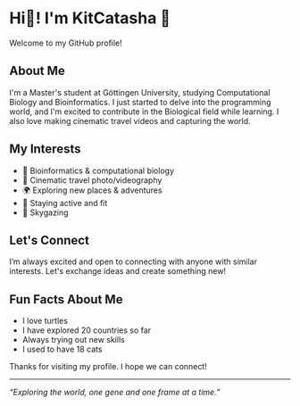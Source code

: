 # Hi👋! I'm KitCatasha 🐢

Welcome to my GitHub profile!  

## About Me

I'm a Master's student at Göttingen University, studying Computational Biology and Bioinformatics. I just started to delve into the programming world, and I'm excited to contribute in the Biological field while learning. I also love making cinematic travel videos and capturing the world. 

## My Interests

- 🔬 Bioinformatics & computational biology
- 📸 Cinematic travel photo/videography
- 🌍 Exploring new places & adventures
- 💪 Staying active and fit
- 🌌 Skygazing

## Let's Connect

I’m always excited and open to connecting with anyone with similar interests. Let's exchange ideas and create something new!


## Fun Facts About Me

- I love turtles
- I have explored 20 countries so far
- Always trying out new skills
- I used to have 18 cats


Thanks for visiting my profile. I hope we can connect!

---

_“Exploring the world, one gene and one frame at a time.”_


<!---
KitCatasha/KitCatasha is a ✨ special ✨ repository because its `README.md` (this file) appears on your GitHub profile.
You can click the Preview link to take a look at your changes.
--->
